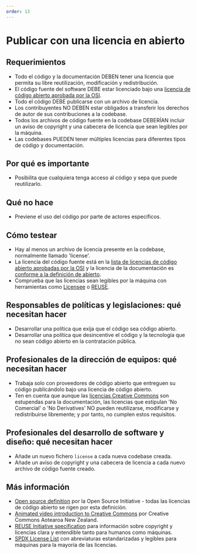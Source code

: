 ```yaml
---
order: 13
---
```


# Publicar con una licencia en abierto

## Requerimientos

* Todo el código y la documentación DEBEN tener una licencia que permita su libre reutilización, modificación y redistribución.
* El código fuente del software DEBE estar licenciado bajo una [licencia de código abierto aprobada por la OSI](https://opensource.org/licenses/category).
* Todo el código DEBE publicarse con un archivo de licencia.
* Los contribuyentes NO DEBEN estar obligados a transferir los derechos de autor de sus contribuciones a la codebase.
* Todos los archivos de código fuente en la codebase DEBERÍAN incluir un aviso de copyright y una cabecera de licencia que sean legibles por la máquina.
* Las codebases PUEDEN tener múltiples licencias para diferentes tipos de código y documentación.

## Por qué es importante

* Posibilita que cualquiera tenga acceso al código y sepa que puede reutilizarlo.

## Qué no hace

* Previene el uso del código por parte de actores específicos.

## Cómo testear

* Hay al menos un archivo de licencia presente en la codebase, normalmente llamado 'license'.
* La licencia del código fuente está en la [lista de licencias de código abierto aprobadas por la OSI](https://opensource.org/licenses/category) y la licencia de la documentación es [conforme a la definición de abierto](https://opendefinition.org/licenses/).
* Comprueba que las licencias sean legibles por la máquina con herramientas como [Licensee](https://github.com/licensee/licensee) o [REUSE](https://reuse.software/).

## Responsables de políticas y legislaciones: qué necesitan hacer

* Desarrollar una política que exija que el código sea código abierto.
* Desarrollar una política que desincentive el código y la tecnología que no sean código abierto en la contratación pública.

## Profesionales de la dirección de equipos: qué necesitan hacer

* Trabaja solo con proveedores de código abierto que entreguen su código publicándolo bajo una licencia de código abierto.
* Ten en cuenta que aunque las [licencias Creative Commons](https://creativecommons.org/licenses/) son estupendas para la documentación, las licencias que estipulan 'No Comercial' o 'No Derivatives' NO pueden reutilizarse, modificarse y redistribuirse libremente; y por tanto, no cumplen estos requisitos.

## Profesionales del desarrollo de software y diseño: qué necesitan hacer

* Añade un nuevo fichero `license` a cada nueva codebase creada.
* Añade un aviso de copyright y una cabecera de licencia a cada nuevo archivo de código fuente creado.

## Más información

* [Open source definition](https://opensource.org/osd) por la Open Source Initiative - todas las licencias de código abierto se rigen por esta definición.
* [Animated video introduction to Creative Commons](https://creativecommons.org/about/videos/creative-commons-kiwi) por Creative Commons Aotearoa New Zealand.
* [REUSE Initiative specification](https://reuse.software/spec/) para información sobre copyright y licencias clara y entendible tanto para humanos como máquinas.
* [SPDX License List](https://spdx.org/licenses/) con abreviaturas estandarizadas y legibles para máquinas para la mayoría de las licencias.
